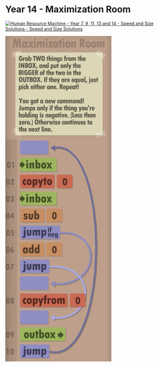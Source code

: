 # Year 14 - Maximization Room

[![Human Resource Machine - Year 7, 9, 11, 13 and 14 - Speed and Size Solutions - Speed and Size Solutions](https://img.youtube.com/vi/6cHR45MjeMI/0.jpg)](https://www.youtube.com/watch?v=6cHR45MjeMI&t=291s)

![Solution for speed & size](solution.JPEG "Solution")